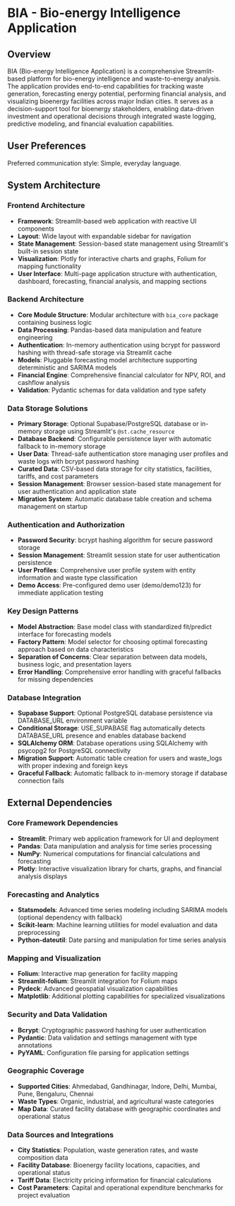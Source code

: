 # BIA - Bio-energy Intelligence Application

## Overview

BIA (Bio-energy Intelligence Application) is a comprehensive Streamlit-based platform for bio-energy intelligence and waste-to-energy analysis. The application provides end-to-end capabilities for tracking waste generation, forecasting energy potential, performing financial analysis, and visualizing bioenergy facilities across major Indian cities. It serves as a decision-support tool for bioenergy stakeholders, enabling data-driven investment and operational decisions through integrated waste logging, predictive modeling, and financial evaluation capabilities.

## User Preferences

Preferred communication style: Simple, everyday language.

## System Architecture

### Frontend Architecture
- **Framework**: Streamlit-based web application with reactive UI components
- **Layout**: Wide layout with expandable sidebar for navigation
- **State Management**: Session-based state management using Streamlit's built-in session state
- **Visualization**: Plotly for interactive charts and graphs, Folium for mapping functionality
- **User Interface**: Multi-page application structure with authentication, dashboard, forecasting, financial analysis, and mapping sections

### Backend Architecture
- **Core Module Structure**: Modular architecture with `bia_core` package containing business logic
- **Data Processing**: Pandas-based data manipulation and feature engineering
- **Authentication**: In-memory authentication using bcrypt for password hashing with thread-safe storage via Streamlit cache
- **Models**: Pluggable forecasting model architecture supporting deterministic and SARIMA models
- **Financial Engine**: Comprehensive financial calculator for NPV, ROI, and cashflow analysis
- **Validation**: Pydantic schemas for data validation and type safety

### Data Storage Solutions
- **Primary Storage**: Optional Supabase/PostgreSQL database or in-memory storage using Streamlit's `@st.cache_resource`
- **Database Backend**: Configurable persistence layer with automatic fallback to in-memory storage
- **User Data**: Thread-safe authentication store managing user profiles and waste logs with bcrypt password hashing
- **Curated Data**: CSV-based data storage for city statistics, facilities, tariffs, and cost parameters
- **Session Management**: Browser session-based state management for user authentication and application state
- **Migration System**: Automatic database table creation and schema management on startup

### Authentication and Authorization
- **Password Security**: bcrypt hashing algorithm for secure password storage
- **Session Management**: Streamlit session state for user authentication persistence
- **User Profiles**: Comprehensive user profile system with entity information and waste type classification
- **Demo Access**: Pre-configured demo user (demo/demo123) for immediate application testing

### Key Design Patterns
- **Model Abstraction**: Base model class with standardized fit/predict interface for forecasting models
- **Factory Pattern**: Model selector for choosing optimal forecasting approach based on data characteristics
- **Separation of Concerns**: Clear separation between data models, business logic, and presentation layers
- **Error Handling**: Comprehensive error handling with graceful fallbacks for missing dependencies

### Database Integration
- **Supabase Support**: Optional PostgreSQL database persistence via DATABASE_URL environment variable
- **Conditional Storage**: USE_SUPABASE flag automatically detects DATABASE_URL presence and enables database backend
- **SQLAlchemy ORM**: Database operations using SQLAlchemy with psycopg2 for PostgreSQL connectivity
- **Migration Support**: Automatic table creation for users and waste_logs with proper indexing and foreign keys
- **Graceful Fallback**: Automatic fallback to in-memory storage if database connection fails

## External Dependencies

### Core Framework Dependencies
- **Streamlit**: Primary web application framework for UI and deployment
- **Pandas**: Data manipulation and analysis for time series processing
- **NumPy**: Numerical computations for financial calculations and forecasting
- **Plotly**: Interactive visualization library for charts, graphs, and financial analysis displays

### Forecasting and Analytics
- **Statsmodels**: Advanced time series modeling including SARIMA models (optional dependency with fallback)
- **Scikit-learn**: Machine learning utilities for model evaluation and data preprocessing
- **Python-dateutil**: Date parsing and manipulation for time series analysis

### Mapping and Visualization
- **Folium**: Interactive map generation for facility mapping
- **Streamlit-folium**: Streamlit integration for Folium maps
- **Pydeck**: Advanced geospatial visualization capabilities
- **Matplotlib**: Additional plotting capabilities for specialized visualizations

### Security and Data Validation
- **Bcrypt**: Cryptographic password hashing for user authentication
- **Pydantic**: Data validation and settings management with type annotations
- **PyYAML**: Configuration file parsing for application settings

### Geographic Coverage
- **Supported Cities**: Ahmedabad, Gandhinagar, Indore, Delhi, Mumbai, Pune, Bengaluru, Chennai
- **Waste Types**: Organic, industrial, and agricultural waste categories
- **Map Data**: Curated facility database with geographic coordinates and operational status

### Data Sources and Integrations
- **City Statistics**: Population, waste generation rates, and waste composition data
- **Facility Database**: Bioenergy facility locations, capacities, and operational status
- **Tariff Data**: Electricity pricing information for financial calculations
- **Cost Parameters**: Capital and operational expenditure benchmarks for project evaluation